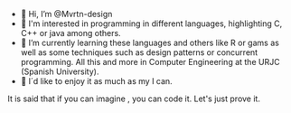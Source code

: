- 👋 Hi, I’m @Mvrtn-design
- 👀 I'm interested in programming in different languages, highlighting C, C++ or java among others. 
- 🌱 I’m currently learning these languages and others like R or gams as well as some techniques such as design patterns or concurrent programming. All this and more in Computer Engineering at the URJC (Spanish University).
- 💞️ I´d like to enjoy it as much as my I can.

It is said that if you can imagine , you can code it. Let's just prove it.
